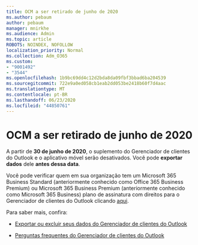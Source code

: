 ```yaml
---
title: OCM a ser retirado de junho de 2020
ms.author: pebaum
author: pebaum
manager: mnirkhe
ms.audience: Admin
ms.topic: article
ROBOTS: NOINDEX, NOFOLLOW
localization_priority: Normal
ms.collection: Adm_O365
ms.custom:
- "9001492"
- "3544"
ms.openlocfilehash: 1b9bc69dd4c12d2bda8da09fbf3bbad6ba204539
ms.sourcegitcommit: 722e9a0ed058cb1eab2dd053be2418b60f7d4aac
ms.translationtype: MT
ms.contentlocale: pt-BR
ms.lasthandoff: 06/23/2020
ms.locfileid: "44850761"
---
```

# <a name="ocm-to-be-retired-june-2020"></a>OCM a ser retirado de junho de 2020


A partir de **30 de junho de 2020**, o suplemento do Gerenciador de clientes do Outlook e o aplicativo móvel serão desativados. Você pode **exportar dados** dele **antes dessa data**.  

Você pode verificar quem em sua organização tem um Microsoft 365 Business Standard (anteriormente conhecido como Office 365 Business Premium) ou Microsoft 365 Business Premium (anteriormente conhecido como Microsoft 365 Business) plano de assinatura com direitos para o Gerenciador de clientes do Outlook clicando [aqui](https://admin.microsoft.com/AdminPortal/Home?ref=/users).

Para saber mais, confira:

- [Exportar ou excluir seus dados do Gerenciador de clientes do Outlook](https://support.office.com/article/1a421cb4-e8de-4b44-bfb8-710b92820439)

- [Perguntas frequentes do Gerenciador de clientes do Outlook](https://support.office.com/article/88e127ca-43a1-4c9d-8d52-6ad3a80f9c32)
